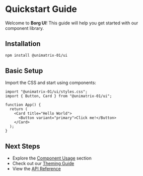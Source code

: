 # Quickstart Guide

Welcome to **Borg UI**! This guide will help you get started with our component library.

## Installation

```bash
npm install @unimatrix-01/ui
```

## Basic Setup

Import the CSS and start using components:

```tsx
import "@unimatrix-01/ui/styles.css";
import { Button, Card } from "@unimatrix-01/ui";

function App() {
  return (
    <Card title="Hello World">
      <Button variant="primary">Click me!</Button>
    </Card>
  );
}
```

## Next Steps

- Explore the [Component Usage](/docs/components) section
- Check out our [Theming Guide](/docs/advanced/theming)
- View the [API Reference](/docs/api)
